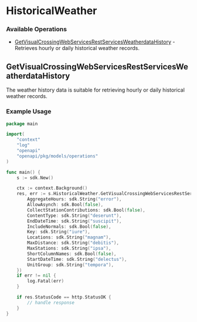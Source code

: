 # HistoricalWeather

### Available Operations

* [GetVisualCrossingWebServicesRestServicesWeatherdataHistory](#getvisualcrossingwebservicesrestservicesweatherdatahistory) - Retrieves hourly or daily historical weather records.

## GetVisualCrossingWebServicesRestServicesWeatherdataHistory

The weather history data is suitable for retrieving hourly or daily historical weather records.

### Example Usage

```go
package main

import(
	"context"
	"log"
	"openapi"
	"openapi/pkg/models/operations"
)

func main() {
    s := sdk.New()

    ctx := context.Background()
    res, err := s.HistoricalWeather.GetVisualCrossingWebServicesRestServicesWeatherdataHistory(ctx, operations.GetVisualCrossingWebServicesRestServicesWeatherdataHistoryRequest{
        AggregateHours: sdk.String("error"),
        AllowAsynch: sdk.Bool(false),
        CollectStationContributions: sdk.Bool(false),
        ContentType: sdk.String("deserunt"),
        EndDateTime: sdk.String("suscipit"),
        IncludeNormals: sdk.Bool(false),
        Key: sdk.String("iure"),
        Locations: sdk.String("magnam"),
        MaxDistance: sdk.String("debitis"),
        MaxStations: sdk.String("ipsa"),
        ShortColumnNames: sdk.Bool(false),
        StartDateTime: sdk.String("delectus"),
        UnitGroup: sdk.String("tempora"),
    })
    if err != nil {
        log.Fatal(err)
    }

    if res.StatusCode == http.StatusOK {
        // handle response
    }
}
```
